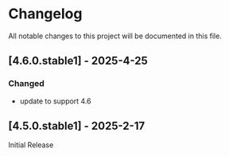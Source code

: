 # Changelog

All notable changes to this project will be documented in this file.


## [4.6.0.stable1] - 2025-4-25

### Changed

- update to support 4.6

## [4.5.0.stable1] - 2025-2-17

Initial Release
